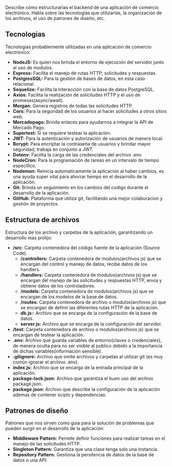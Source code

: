 Describe cómo estructurarías el backend de una aplicación de comercio electrónico. Habla
sobre las tecnologías que utilizarías, la organización de los archivos, el uso de patrones de
diseño, etc.


## Tecnologias
Tecnologías probablemente utilizadas en una aplicación de comercio electrónico:

- **NodeJS:** Es quien nos brinda el entorno de ejecución del servidor junto al uso de modulos.
- **Express:** Facilita el manejo de rutas HTTP; solicitudes y respuestas.
- **PostgresSQL:** Para la gestión de bases de datos, en esta caso relacional.
- **Sequelize:** Facilita la interacción con la base de datos PostgreSQL.
- **Axios:** Facilita la realización de solicitudes HTTP y el uso de promesas(async/await).
- **Morgan:** Genera registros de todas las solicitudes HTTP.
- **Cors:** Para la seguridad de los usuarios al hacer solicitudes a otros sitios web.
- **Mercadopago:** Brinda enlaces para ayudarnos a integrar la API de Mercado Pago.
- **Supertest:** Si se requiere testear la aplicación.
- **JWT:** Para la autenticación y autorización de usuarios de manera local.
- **Bcrypt:** Para encriptar la contraseña de usuarios y brindar mayor seguridad, trabaja en conjunto a JWT.
- **Dotenv:** Facilita la carga de las credenciales del archivo .env.
- **NodeCron:** Para la programación de tareas en un intervalo de tiempo especifico.
- **Nodemon:** Reinicia automaticamente la aplicación al haber cambios, es una ayuda super vital para ahorrar tiempo en el desarrollo de la aplicación.
- **Git:** Brinda un seguimiento en los cambios del codigo durante el desarrollo de la aplicación.
- **GitHub:** Plataforma que utiliza git, facilitando una mejor colaboracion y gestión de proyectos.


## Estructura de archivos
Estructura de los archivo y carpetas de la aplicación, garantizando un desarrollo mas prolijo:

- **/src:** Carpeta contenedora del código fuente de la aplicación (Source Code).
  - **/controllers:** Carpeta contenedora de modulos(archivos js) que se encargan del control y manejo de datos, recibe datos de los handlers.
  - **/handlers:** Carpeta contenedora de modulos(archivos js) que se encargan del manejo de las solicitudes y respuestas HTTP, envia y obtiene datos de los controladores.
  - **/models:** Carpeta contenedora de modulos(archivos js) que se encargan de los modelos de la base de datos.
  - **/routes:** Carpeta contenedora de archivo o modulos(archivos js) que se encargan de definir las diferentes rutas HTTP de la aplicación.
  - **db.js:**: Archivo que se encarga de la configuración de la base de datos.
  - **server.js:** Archivo que se encarga de la configuración del servidor.
- **/test:** Carpeta contenedora de archivo o modulos(archivos js) que se encargan de testear la aplicación.
- **.env:** Archivo que guarda variables de entorno(claves o credenciales), de manera oculta para no ser visible al publico debido a la importancia de dichas variables(información sensible).
- **.gitignore:** Archivo que omite archivos y carpetas al utilizar git (es muy común ignorar el archivo .env).
- **index.js:** Archivo que se encarga de la entrada principal de la aplicación.
- **package-lock.json:** Archivo que garantiza el buen uso del archivo package.json.
- **package.json:** Archivo que describe la configuración de la aplicación ademas de contener scipts y dependencias.


## Patrones de diseño
Patrones que nos sirven como guia para la solución de problemas que pueden surgir en el desarrollo de la aplicación:

- **Middleware Pattern:** Permite definir funciones para realizar tareas en el manejo de las solicitudes HTTP.
- **Singleton Pattern:** Garantiza que una clase tenga solo una instancia.
- **Repository Pattern:** Gestiona la persitencia de datos de la base de datos o una API.



